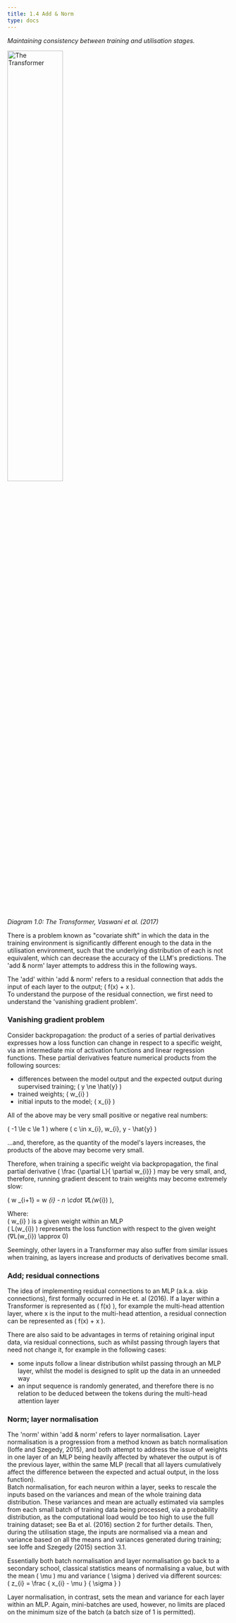 ```yaml
---
title: 1.4 Add & Norm
type: docs
---
```


*Maintaining consistency between training and utilisation stages.*

<img src="/img/transformer-vaswani.png" alt="The Transformer" width="50%"/>

*Diagram 1.0: The Transformer, Vaswani et al. (2017)*

There is a problem known as "covariate shift" in which the data in the training environment is significantly different enough to the data in the utilisation environment, such that the underlying distribution of each is not equivalent, which can decrease the accuracy of the LLM's predictions. The 'add & norm' layer attempts to address this in the following ways.

The 'add' within 'add & norm' refers to a residual connection that adds the input of each layer to the output; \( f(x) + x \).  
To understand the purpose of the residual connection, we first need to understand the 'vanishing gradient problem'.

### Vanishing gradient problem

Consider backpropagation: the product of a series of partial derivatives expresses how a loss function can change in respect to a specific weight, via an intermediate mix of activation functions and linear regression functions. These partial derivatives feature numerical products from the following sources:

* differences between the model output and the expected output during supervised training; \( y \ne \hat{y} \)  
* trained weights; \( w_{i} \)
* initial inputs to the model; \( x_{i} \)

All of the above may be very small positive or negative real numbers:

\( -1 \le c \le 1 \) where \( c \in x_{i}, w_{i}, y - \hat{y} \)

...and, therefore, as the quantity of the model's layers increases, the products of the above may become very small.

Therefore, when training a specific weight via backpropagation, the final partial derivative \( \frac {\partial L}{ \partial w_{i}} \) may be very small, and, therefore, running gradient descent to train weights may become extremely slow:

\( w _{i+1} = w _{i} - n \cdot ∇L(w_{i}) \),

Where: <br/>
\( w_{i} \) is a given weight within an MLP <br/>
\( L(w_{i}) \) represents the loss function with respect to the given weight
\(∇L(w_{i}) \approx 0\) <br/>

Seemingly, other layers in a Transformer may also suffer from similar issues when training, as layers increase and products of derivatives become small.


### Add; residual connections

The idea of implementing residual connections to an MLP (a.k.a. skip connections), first formally occurred in He et. al (2016). If a layer within a Transformer is represented as \( f(x) \), for example the multi-head attention layer, where x is the input to the multi-head attention, a residual connection can be represented as \( f(x) + x \).

There are also said to be advantages in terms of retaining original input data, via residual connections, such as whilst passing through layers that need not change it, for example in the following cases:

* some inputs follow a linear distribution whilst passing through an MLP layer, whilst the model is designed to split up the data in an unneeded way  
* an input sequence is randomly generated, and therefore there is no relation to be deduced between the tokens during the multi-head attention layer


### Norm; layer normalisation

The 'norm' within 'add & norm' refers to layer normalisation. Layer normalisation is a progression from a method known as batch normalisation (Ioffe and Szegedy, 2015), and both attempt to address the issue of weights in one layer of an MLP being heavily affected by whatever the output is of the previous layer, within the same MLP (recall that all layers cumulatively affect the difference between the expected and actual output, in the loss function).  
Batch normalisation, for each neuron within a layer, seeks to rescale the inputs based on the variances and mean of the whole training data distribution. These variances and mean are actually estimated via samples from each small batch of training data being processed, via a probability distribution, as the computational load would be too high to use the full training dataset; see Ba et al. (2016) section 2 for further details. Then, during the utilisation stage, the inputs are normalised via a mean and variance based on all the means and variances generated during training; see Ioffe and Szegedy (2015) section 3.1.

Essentially both batch normalisation and layer normalisation go back to a secondary school, classical statistics means of normalising a value, but with the mean \( \mu \) mu and variance \( \sigma \) derived via different sources:<br/>
\( z_{i} = \frac { x_{i} - \mu } { \sigma } \)


Layer normalisation, in contrast, sets the mean and variance for each layer within an MLP. Again, mini-batches are used, however, no limits are placed on the minimum size of the batch (a batch size of 1 is permitted).

